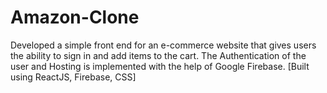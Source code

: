 # Amazon-Clone
Developed a simple front end for an e-commerce website that gives users the ability to sign in and add items to the cart. The
Authentication of the user and Hosting is implemented with the help of Google Firebase. [Built using ReactJS, Firebase, CSS]
